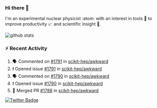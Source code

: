 ### Hi there 👋 

I'm an experimental nuclear physicist :atom: with an interest in tools :wrench: to improve productivity :chart_with_upwards_trend: and scientific insight :telescope:.

![github stats](https://github-readme-stats.vercel.app/api?username=agoose77&show_icons=true&hide_rank=true&hide_title=true&bg_color=30,e76445,904e95&text_color=efe3ec&icon_color=efe3ec)
<!--
**agoose77/agoose77** is a ✨ _special_ ✨ repository because its `README.md` (this file) appears on your GitHub profile.

Here are some ideas to get you started:

- 🔭 I’m currently working on ...
- 🌱 I’m currently learning ...
- 👯 I’m looking to collaborate on ...
- 🤔 I’m looking for help with ...
- 💬 Ask me about ...
- 📫 How to reach me: ...
- 😄 Pronouns: ...
- ⚡ Fun fact: ...
-->

### :zap: Recent Activity
<!--START_SECTION:activity-->
1. 🗣 Commented on [#1791](https://github.com/scikit-hep/awkward/issues/1791) in [scikit-hep/awkward](https://github.com/scikit-hep/awkward)
2. ❗️ Opened issue [#1791](https://github.com/scikit-hep/awkward/issues/1791) in [scikit-hep/awkward](https://github.com/scikit-hep/awkward)
3. 🗣 Commented on [#1790](https://github.com/scikit-hep/awkward/issues/1790) in [scikit-hep/awkward](https://github.com/scikit-hep/awkward)
4. ❗️ Opened issue [#1790](https://github.com/scikit-hep/awkward/issues/1790) in [scikit-hep/awkward](https://github.com/scikit-hep/awkward)
5. 🎉 Merged PR [#1788](https://github.com/scikit-hep/awkward/pull/1788) in [scikit-hep/awkward](https://github.com/scikit-hep/awkward)
<!--END_SECTION:activity-->


[![Twitter Badge](https://img.shields.io/twitter/follow/agoose77?style=flat-square&logo=Twitter&logoColor=white&color=cornflowerblue)](https://twitter.com/agoose77)
